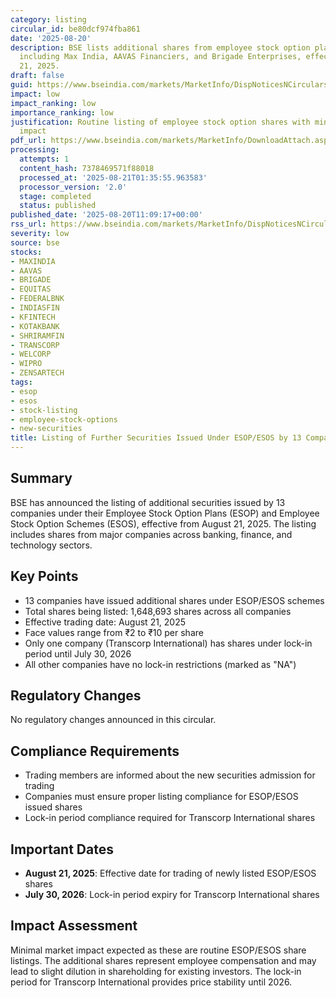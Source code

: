 ```yaml
---
category: listing
circular_id: be80dcf974fba861
date: '2025-08-20'
description: BSE lists additional shares from employee stock option plans for 13 companies
  including Max India, AAVAS Financiers, and Brigade Enterprises, effective August
  21, 2025.
draft: false
guid: https://www.bseindia.com/markets/MarketInfo/DispNoticesNCirculars.aspx?Noticeid={2540E602-B885-4418-8A41-2532C686AAFA}&noticeno=20250820-20&dt=08/20/2025&icount=20&totcount=60&flag=0
impact: low
impact_ranking: low
importance_ranking: low
justification: Routine listing of employee stock option shares with minimal market
  impact
pdf_url: https://www.bseindia.com/markets/MarketInfo/DownloadAttach.aspx?id=20250820-20&attachedId=
processing:
  attempts: 1
  content_hash: 7378469571f88018
  processed_at: '2025-08-21T01:35:55.963583'
  processor_version: '2.0'
  stage: completed
  status: published
published_date: '2025-08-20T11:09:17+00:00'
rss_url: https://www.bseindia.com/markets/MarketInfo/DispNoticesNCirculars.aspx?Noticeid={2540E602-B885-4418-8A41-2532C686AAFA}&noticeno=20250820-20&dt=08/20/2025&icount=20&totcount=60&flag=0
severity: low
source: bse
stocks:
- MAXINDIA
- AAVAS
- BRIGADE
- EQUITAS
- FEDERALBNK
- INDIASFIN
- KFINTECH
- KOTAKBANK
- SHRIRAMFIN
- TRANSCORP
- WELCORP
- WIPRO
- ZENSARTECH
tags:
- esop
- esos
- stock-listing
- employee-stock-options
- new-securities
title: Listing of Further Securities Issued Under ESOP/ESOS by 13 Companies
---
```


## Summary

BSE has announced the listing of additional securities issued by 13 companies under their Employee Stock Option Plans (ESOP) and Employee Stock Option Schemes (ESOS), effective from August 21, 2025. The listing includes shares from major companies across banking, finance, and technology sectors.

## Key Points

- 13 companies have issued additional shares under ESOP/ESOS schemes
- Total shares being listed: 1,648,693 shares across all companies
- Effective trading date: August 21, 2025
- Face values range from ₹2 to ₹10 per share
- Only one company (Transcorp International) has shares under lock-in period until July 30, 2026
- All other companies have no lock-in restrictions (marked as "NA")

## Regulatory Changes

No regulatory changes announced in this circular.

## Compliance Requirements

- Trading members are informed about the new securities admission for trading
- Companies must ensure proper listing compliance for ESOP/ESOS issued shares
- Lock-in period compliance required for Transcorp International shares

## Important Dates

- **August 21, 2025**: Effective date for trading of newly listed ESOP/ESOS shares
- **July 30, 2026**: Lock-in period expiry for Transcorp International shares

## Impact Assessment

Minimal market impact expected as these are routine ESOP/ESOS share listings. The additional shares represent employee compensation and may lead to slight dilution in shareholding for existing investors. The lock-in period for Transcorp International provides price stability until 2026.